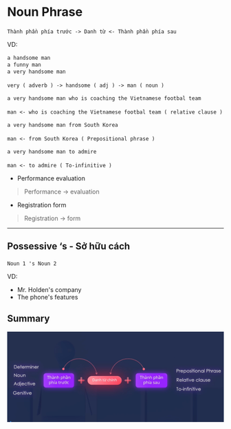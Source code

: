 # Noun Phrase

` Thành phần phía trước -> Danh từ <- Thành phần phía sau `

VD:

```
a handsome man
a funny man
a very handsome man

very ( adverb ) -> handsome ( adj ) -> man ( noun )
```

```
a very handsome man who is coaching the Vietnamese footbal team

man <- who is coaching the Vietnamese footbal team ( relative clause )
```

```
a very handsome man from South Korea

man <- from South Korea ( Prepositional phrase )
```

```
a very handsome man to admire

man <- to admire ( To-infinitive )
```

- Performance evaluation
> Performance -> evaluation

- Registration form
> Registration -> form

---

## Possessive ‘s - Sở hữu cách

` Noun 1 's Noun 2 `

VD:
- Mr. Holden's company
- The phone's features

## Summary
![summary](./img/Summary.PNG)